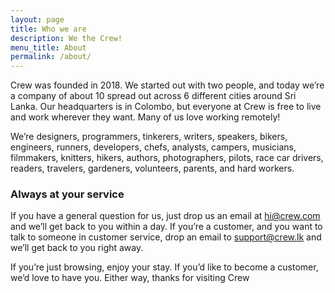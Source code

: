 ```yaml
---
layout: page
title: Who we are
description: We the Crew!
menu_title: About
permalink: /about/
---
```


Crew was founded in 2018. We started out with two people, and today we’re a company of about 10 spread out across 6 different cities around Sri Lanka. Our headquarters is in Colombo, but everyone at Crew is free to live and work wherever they want. Many of us love working remotely!

We’re designers, programmers, tinkerers, writers, speakers, bikers, engineers, runners, developers, chefs, analysts, campers, musicians, filmmakers, knitters, hikers, authors, photographers, pilots, race car drivers, readers, travelers, gardeners, volunteers, parents, and hard workers.

### Always at your service

If you have a general question for us, just drop us an email at hi@crew.com and we’ll get back to you within a day. If you’re a customer, and you want to talk to someone in customer service, drop an email to support@crew.lk and we’ll get back to you right away.

If you’re just browsing, enjoy your stay. If you’d like to become a customer, we’d love to have you. Either way, thanks for visiting Crew